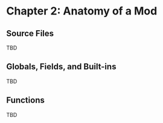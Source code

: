 # Chapter 2: Anatomy of a Mod

## Source Files

TBD

## Globals, Fields, and Built-ins

TBD

## Functions

TBD
